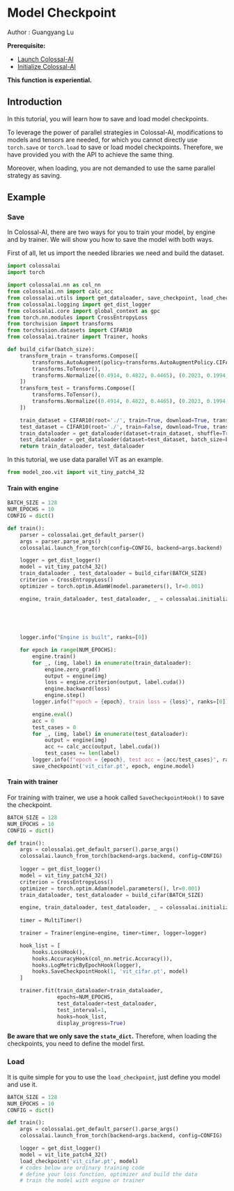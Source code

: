 # Model Checkpoint

Author : Guangyang Lu

**Prerequisite:**
- [Launch Colossal-AI](./launch_colossalai.md)
- [Initialize Colossal-AI](./initialize_features.md)

**This function is experiential.**

## Introduction

In this tutorial, you will learn how to save and load model checkpoints.

To leverage the power of parallel strategies in Colossal-AI, modifications to models and tensors are needed, for which you cannot directly use `torch.save` or `torch.load`  to save or load model checkpoints. Therefore, we have provided you with the API to achieve the same thing. 

Moreover, when loading, you are not demanded to use the same parallel strategy as saving.

## Example

### Save

In Colossal-AI, there are two ways for you to train your model, by engine and by trainer. We will show you how to save the model with both ways.

First of all, let us import the needed libraries we need and build the dataset.

```python
import colossalai
import torch

import colossalai.nn as col_nn
from colossalai.nn import calc_acc
from colossalai.utils import get_dataloader, save_checkpoint, load_checkpoint, MultiTimer
from colossalai.logging import get_dist_logger
from colossalai.core import global_context as gpc
from torch.nn.modules import CrossEntropyLoss
from torchvision import transforms
from torchvision.datasets import CIFAR10
from colossalai.trainer import Trainer, hooks

def build_cifar(batch_size):
    transform_train = transforms.Compose([
        transforms.AutoAugment(policy=transforms.AutoAugmentPolicy.CIFAR10),
        transforms.ToTensor(),
        transforms.Normalize((0.4914, 0.4822, 0.4465), (0.2023, 0.1994, 0.2010)),
    ])
    transform_test = transforms.Compose([
        transforms.ToTensor(),
        transforms.Normalize((0.4914, 0.4822, 0.4465), (0.2023, 0.1994, 0.2010)),
    ])

    train_dataset = CIFAR10(root='./', train=True, download=True, transform=transform_train)
    test_dataset = CIFAR10(root='./', train=False, download=True, transform=transform_test)
    train_dataloader = get_dataloader(dataset=train_dataset, shuffle=True, batch_size=batch_size, pin_memory=True)
    test_dataloader = get_dataloader(dataset=test_dataset, batch_size=batch_size, pin_memory=True)
    return train_dataloader, test_dataloader

```

In this tutorial, we use data parallel ViT as an example.

```python
from model_zoo.vit import vit_tiny_patch4_32
```

#### Train with engine

```python
BATCH_SIZE = 128
NUM_EPOCHS = 10
CONFIG = dict()

def train():
    parser = colossalai.get_default_parser()
    args = parser.parse_args()
    colossalai.launch_from_torch(config=CONFIG, backend=args.backend)

    logger = get_dist_logger()
    model = vit_tiny_patch4_32()
    train_dataloader , test_dataloader = build_cifar(BATCH_SIZE)
    criterion = CrossEntropyLoss()
    optimizer = torch.optim.AdamW(model.parameters(), lr=0.001)

    engine, train_dataloader, test_dataloader, _ = colossalai.initialize(model=model,
                                                                         optimizer=optimizer,
                                                                         criterion=criterion,
                                                                         train_dataloader=train_dataloader,
                                                                         test_dataloader=test_dataloader)

    logger.info("Engine is built", ranks=[0])

    for epoch in range(NUM_EPOCHS):
        engine.train()
        for _, (img, label) in enumerate(train_dataloader):
            engine.zero_grad()
            output = engine(img)
            loss = engine.criterion(output, label.cuda())
            engine.backward(loss)
            engine.step()
        logger.info(f"epoch = {epoch}, train loss = {loss}", ranks=[0]) 

        engine.eval()
        acc = 0
        test_cases = 0
        for _, (img, label) in enumerate(test_dataloader):
            output = engine(img)
            acc += calc_acc(output, label.cuda())
            test_cases += len(label)
        logger.info(f"epoch = {epoch}, test acc = {acc/test_cases}", ranks=[0])
        save_checkpoint('vit_cifar.pt', epoch, engine.model)
```

#### Train with trainer

For training with trainer, we use a hook called `SaveCheckpointHook()` to save the checkpoint.

```python
BATCH_SIZE = 128
NUM_EPOCHS = 10
CONFIG = dict()

def train():
    args = colossalai.get_default_parser().parse_args()
    colossalai.launch_from_torch(backend=args.backend, config=CONFIG)
    
    logger = get_dist_logger()
    model = vit_tiny_patch4_32()
    criterion = CrossEntropyLoss()
    optimizer = torch.optim.Adam(model.parameters(), lr=0.001)
    train_dataloader, test_dataloader = build_cifar(BATCH_SIZE)

    engine, train_dataloader, test_dataloader, _ = colossalai.initialize(model, optimizer, criterion,
                                                                         train_dataloader, test_dataloader)
    timer = MultiTimer()

    trainer = Trainer(engine=engine, timer=timer, logger=logger)

    hook_list = [
        hooks.LossHook(),
        hooks.AccuracyHook(col_nn.metric.Accuracy()),
        hooks.LogMetricByEpochHook(logger),
        hooks.SaveCheckpointHook(1, 'vit_cifar.pt', model)
    ]

    trainer.fit(train_dataloader=train_dataloader,
                epochs=NUM_EPOCHS,
                test_dataloader=test_dataloader,
                test_interval=1,
                hooks=hook_list,
                display_progress=True)
```

**Be aware that we only save the `state_dict`.** Therefore, when loading the checkpoints, you need to define the model first.

### Load

It is quite simple for you to use the `load_checkpoint`, just define you model and use it.


```python
BATCH_SIZE = 128
NUM_EPOCHS = 10
CONFIG = dict()

def train():
  	args = colossalai.get_default_parser().parse_args()
    colossalai.launch_from_torch(backend=args.backend, config=CONFIG)

    logger = get_dist_logger()
    model = vit_lite_patch4_32()
    load_checkpoint('vit_cifar.pt', model)
    # codes below are ordinary training code
    # define your loss function, optimizer and build the data
    # train the model with engine or trainer
```


